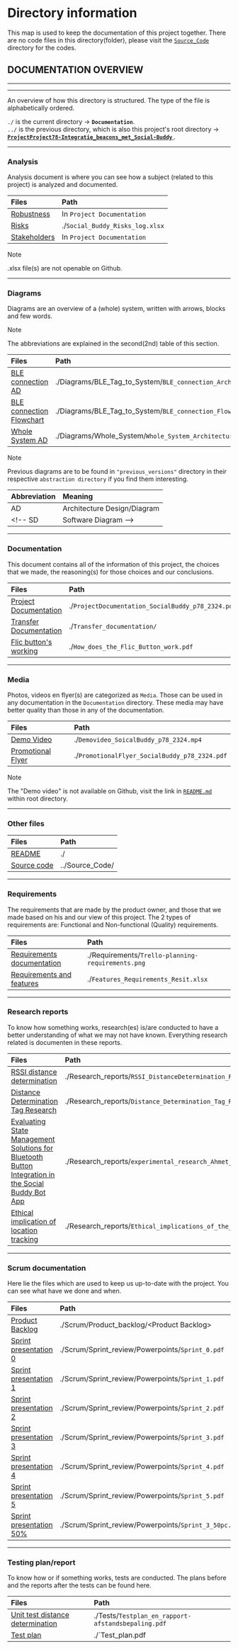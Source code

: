 # Directory information

<!-- Voor netherlands, bezoek [`README_nl.md`](./README_nl.md). -->

This map is used to keep the documentation of this project together.
There are no code files in this directory(folder),
please visit the [`Source_Code`](../Source_Code/) directory for the codes.

## DOCUMENTATION OVERVIEW

---
---
An overview of how this directory is structured.
The type of the file is alphabetically ordered.

`./` is the current directory -> <b>`Documentation`</b>. <br>
`../` is the previous directory, which is also this project's
root directory ->
[<b> `ProjectProject78-Integratie_beacons_met_Social-Buddy` </b>](../).

---

### Analysis

Analysis document is where you can see how a subject (related to
this project) is analyzed and documented.

Files                                                           | Path
:-------------------------------------------------------------- | :------------------------------
[Robustness](./ProjectDocumentation_SocialBuddy_p78_2324.pdf)   | In `Project Documentation`
[Risks](./Social_buddy_Risks_log.xlsx)                          | ./`Social_Buddy_Risks_log.xlsx`
[Stakeholders](./ProjectDocumentation_SocialBuddy_p78_2324.pdf) | In `Project Documentation`

> [!NOTE]
> .xlsx file(s) are not openable on Github.

---

### Diagrams

Diagrams are an overview of a (whole) system,
written with arrows, blocks and few words.
> [!NOTE]
> The abbreviations are explained in the second(2nd)
> table of this section.

Files                                                                                               | Path
:-------------------------------------------------------------------------------------------------- | :------------------------------------------------------------------------------
[BLE connection AD](./Diagrams/BLE_Tag_to_System/BLE_connection_Architecture_Design_v2.drawio.pdf)  | ./Diagrams/BLE_Tag_to_System/`BLE_connection_Architecture_Design_v2.drawio.pdf`
[BLE connection Flowchart](./Diagrams/BLE_Tag_to_System/BLE_connection_Flowchart_v2.drawio.pdf)     | ./Diagrams/BLE_Tag_to_System/`BLE_connection_Flowchart_v2.drawio.pdf`
[Whole System AD](./Diagrams/Whole_System/Whole_System_Architecture_Diagram_v2.drawio.pdf)          | ./Diagrams/Whole_System/`Whole_System_Architecture_Diagram_v2.drawio.pdf`

> [!NOTE]
> Previous diagrams are to be found in `"previous_versions"`
> directory in their respective `abstraction directory` if you find them interesting.

Abbreviation    | Meaning
:-------------- | :--------------------------
AD              | Architecture Design/Diagram
<!-- SD              | Software Diagram -->

---

### Documentation

This document contains all of the information of this project,
the choices that we made, the reasoning(s) for those choices
and our conclusions.

Files                                                                     | Path
:------------------------------------------------------------------------ | :---------------------------------------------------------------
[Project Documentation](./ProjectDocumentation_SocialBuddy_p78_2324.pdf)  | ./`ProjectDocumentation_SocialBuddy_p78_2324.pdf`
[Transfer Documentation](./Transfer_documentation)                        | ./`Transfer_documentation/`
[Flic button's working](./How_does_the_Flic_Button_work.pdf)              | ./`How_does_the_Flic_Button_work.pdf`

---

### Media

Photos, videos en flyer(s) are categorized as `Media`.
Those can be used in any documentation in the `Documentation` directory.
These media may have better quality than those in any of the documentation.

Files                                                               | Path
:------------------------------------------------------------------ | :----------------------------------------------------
[Demo Video](./Demovideo_SoicalBuddy_p78_2324.mp4)                  | ./`Demovideo_SoicalBuddy_p78_2324.mp4`
[Promotional Flyer](./PromotionalFlyer_SocialBuddy_p78_2324.pdf)    | ./`PromotionalFlyer_SocialBuddy_p78_2324.pdf`

> [!NOTE]
> The "Demo video" is not available on Github, visit the link in [`README.md`](../README.md) within root directory.

---

### Other files

Files                           | Path
:------------------------------ | :---------------
[README](./)                    | ./
[Source code](../Source_Code)   | ../Source_Code/

---

### Requirements

The requirements that are made by the product owner,
and those that we made based on his and our view of this project.
The 2 types of requirements are: Functional and Non-functional (Quality) requirements.

Files                                                             | Path
:---------------------------------------------------------------- | :------------------------------
[Requirements documentation](./Trello-planning-requirements.png)  | ./Requirements/`Trello-planning-requirements.png`
[Requirements and features](./Features_Requirements_Resit.xlsx) | ./`Features_Requirements_Resit.xlsx`

---

### Research reports

To know how something works, research(es) is/are conducted to
have a better understanding of what we may not have known.
Everything research related is documenten in these reports.

Files                                                                                   | Path
:-------------------------------------------------------------------------------------- | :------------------------------------------------------------
[RSSI distance determination](./Research_reports/RSSI_DistanceDetermination_ResearchReport.pdf) | ./Research_reports/`RSSI_DistanceDetermination_ResearchReport.pdf`
[Distance Determination Tag Research](./Research_reports/Distance_Determination_Tag_Research.pdf)   | ./Research_reports/`Distance_Determination_Tag_Research.pdf`
[Evaluating State Management Solutions for Bluetooth Button Integration in the Social Buddy Bot App](./Research_reports/experimental_research_Ahmet_Oral_1023107.pdf)   | ./Research_reports/`experimental_research_Ahmet_Oral_1023107.pdf`
[Ethical implication of location tracking](./Research_reports/Ethical_implications_of_the_usage_of_location_trackers_for_patients_at_risk_of_wandering_v1)  | ./Research_reports/`Ethical_implications_of_the_usage_of_location_trackers_for_patients_at_risk_of_wandering_v1`

---

### Scrum documentation

Here lie the files which are used to keep us up-to-date
with the project.
You can see what have we done and when.

Files                                                                           | Path
:------------------------------------------------------------------------------ | :-----------------------------------------------------
[Product Backlog](./Scrum/Product_backlog)                                      | ./Scrum/Product_backlog/\<Product Backlog>
[Sprint presentation 0](./Scrum/Sprint_review/Powerpoints/Sprint_0.pdf)         | ./Scrum/Sprint_review/Powerpoints/`Sprint_0.pdf`
[Sprint presentation 1](./Scrum/Sprint_review/Powerpoints/Sprint_1.pdf)         | ./Scrum/Sprint_review/Powerpoints/`Sprint_1.pdf`
[Sprint presentation 2](./Scrum/Sprint_review/Powerpoints/Sprint_2.pdf)         | ./Scrum/Sprint_review/Powerpoints/`Sprint_2.pdf`
[Sprint presentation 3](./Scrum/Sprint_review/Powerpoints/Sprint_3.pdf)         | ./Scrum/Sprint_review/Powerpoints/`Sprint_3.pdf`
[Sprint presentation 4](./Scrum/Sprint_review/Powerpoints/Sprint_4.pdf)         | ./Scrum/Sprint_review/Powerpoints/`Sprint_4.pdf`
[Sprint presentation 5](./Scrum/Sprint_review/Powerpoints/Sprint_5.pdf)         | ./Scrum/Sprint_review/Powerpoints/`Sprint_5.pdf`
[Sprint presentation 50%](./Scrum/Sprint_review/Powerpoints/Sprint_3_50pc.pdf)  | ./Scrum/Sprint_review/Powerpoints/`Sprint_3_50pc.pdf`

---

### Testing plan/report

To know how or if something works, tests are conducted.
The plans before and the reports after the tests can be found here.

Files                                                                                   | Path
:-------------------------------------------------------------------------------------- | :-------------------------------------------------
[Unit test distance determination](./Tests/Testplan_en_rapport-afstandsbepaling.pdf)    | ./Tests/`Testplan_en_rapport-afstandsbepaling.pdf`
[Test plan](./Test_plan.pdf) | ./`Test_plan.pdf
